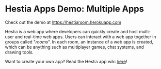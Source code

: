 # Hestia Apps Demo: Multiple Apps

Check out the demo at https://hestiaroom.herokuapp.com

Hestia is a web app where developers can quickly create and host multi-user and real-time web apps. Users can interact with a web app together in groups called "_rooms_". In each room, an instance of a web app is created, which can be anything such as multiplayer games, chat systems, and drawing tools.

Want to create your own app? Read the Hestia app wiki [here](https://github.com/LenKagamine/hestia-apps/wiki)!
